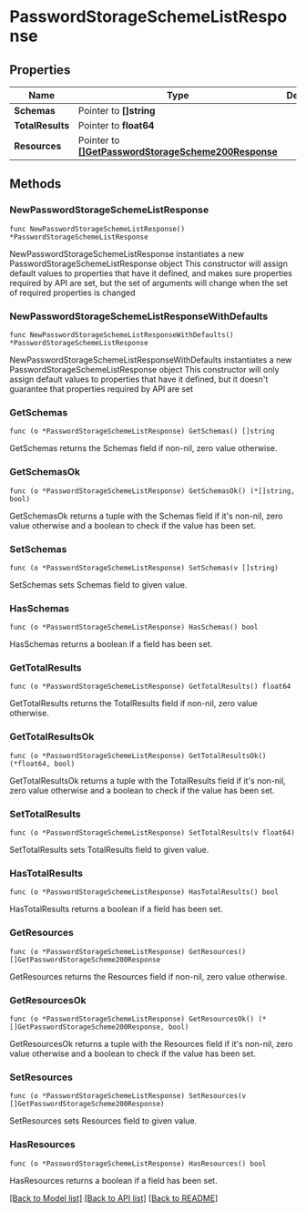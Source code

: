 # PasswordStorageSchemeListResponse

## Properties

Name | Type | Description | Notes
------------ | ------------- | ------------- | -------------
**Schemas** | Pointer to **[]string** |  | [optional] 
**TotalResults** | Pointer to **float64** |  | [optional] 
**Resources** | Pointer to [**[]GetPasswordStorageScheme200Response**](GetPasswordStorageScheme200Response.md) |  | [optional] 

## Methods

### NewPasswordStorageSchemeListResponse

`func NewPasswordStorageSchemeListResponse() *PasswordStorageSchemeListResponse`

NewPasswordStorageSchemeListResponse instantiates a new PasswordStorageSchemeListResponse object
This constructor will assign default values to properties that have it defined,
and makes sure properties required by API are set, but the set of arguments
will change when the set of required properties is changed

### NewPasswordStorageSchemeListResponseWithDefaults

`func NewPasswordStorageSchemeListResponseWithDefaults() *PasswordStorageSchemeListResponse`

NewPasswordStorageSchemeListResponseWithDefaults instantiates a new PasswordStorageSchemeListResponse object
This constructor will only assign default values to properties that have it defined,
but it doesn't guarantee that properties required by API are set

### GetSchemas

`func (o *PasswordStorageSchemeListResponse) GetSchemas() []string`

GetSchemas returns the Schemas field if non-nil, zero value otherwise.

### GetSchemasOk

`func (o *PasswordStorageSchemeListResponse) GetSchemasOk() (*[]string, bool)`

GetSchemasOk returns a tuple with the Schemas field if it's non-nil, zero value otherwise
and a boolean to check if the value has been set.

### SetSchemas

`func (o *PasswordStorageSchemeListResponse) SetSchemas(v []string)`

SetSchemas sets Schemas field to given value.

### HasSchemas

`func (o *PasswordStorageSchemeListResponse) HasSchemas() bool`

HasSchemas returns a boolean if a field has been set.

### GetTotalResults

`func (o *PasswordStorageSchemeListResponse) GetTotalResults() float64`

GetTotalResults returns the TotalResults field if non-nil, zero value otherwise.

### GetTotalResultsOk

`func (o *PasswordStorageSchemeListResponse) GetTotalResultsOk() (*float64, bool)`

GetTotalResultsOk returns a tuple with the TotalResults field if it's non-nil, zero value otherwise
and a boolean to check if the value has been set.

### SetTotalResults

`func (o *PasswordStorageSchemeListResponse) SetTotalResults(v float64)`

SetTotalResults sets TotalResults field to given value.

### HasTotalResults

`func (o *PasswordStorageSchemeListResponse) HasTotalResults() bool`

HasTotalResults returns a boolean if a field has been set.

### GetResources

`func (o *PasswordStorageSchemeListResponse) GetResources() []GetPasswordStorageScheme200Response`

GetResources returns the Resources field if non-nil, zero value otherwise.

### GetResourcesOk

`func (o *PasswordStorageSchemeListResponse) GetResourcesOk() (*[]GetPasswordStorageScheme200Response, bool)`

GetResourcesOk returns a tuple with the Resources field if it's non-nil, zero value otherwise
and a boolean to check if the value has been set.

### SetResources

`func (o *PasswordStorageSchemeListResponse) SetResources(v []GetPasswordStorageScheme200Response)`

SetResources sets Resources field to given value.

### HasResources

`func (o *PasswordStorageSchemeListResponse) HasResources() bool`

HasResources returns a boolean if a field has been set.


[[Back to Model list]](../README.md#documentation-for-models) [[Back to API list]](../README.md#documentation-for-api-endpoints) [[Back to README]](../README.md)


